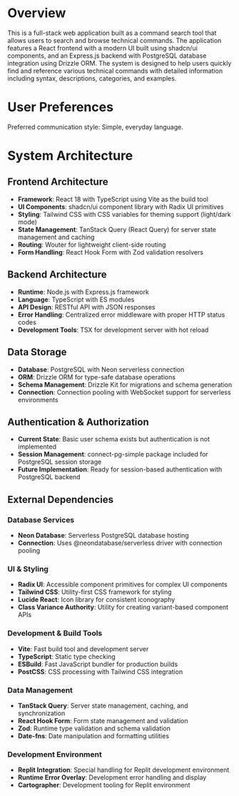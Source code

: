 # Overview

This is a full-stack web application built as a command search tool that allows users to search and browse technical commands. The application features a React frontend with a modern UI built using shadcn/ui components, and an Express.js backend with PostgreSQL database integration using Drizzle ORM. The system is designed to help users quickly find and reference various technical commands with detailed information including syntax, descriptions, categories, and examples.

# User Preferences

Preferred communication style: Simple, everyday language.

# System Architecture

## Frontend Architecture
- **Framework**: React 18 with TypeScript using Vite as the build tool
- **UI Components**: shadcn/ui component library with Radix UI primitives
- **Styling**: Tailwind CSS with CSS variables for theming support (light/dark mode)
- **State Management**: TanStack Query (React Query) for server state management and caching
- **Routing**: Wouter for lightweight client-side routing
- **Form Handling**: React Hook Form with Zod validation resolvers

## Backend Architecture
- **Runtime**: Node.js with Express.js framework
- **Language**: TypeScript with ES modules
- **API Design**: RESTful API with JSON responses
- **Error Handling**: Centralized error middleware with proper HTTP status codes
- **Development Tools**: TSX for development server with hot reload

## Data Storage
- **Database**: PostgreSQL with Neon serverless connection
- **ORM**: Drizzle ORM for type-safe database operations
- **Schema Management**: Drizzle Kit for migrations and schema generation
- **Connection**: Connection pooling with WebSocket support for serverless environments

## Authentication & Authorization
- **Current State**: Basic user schema exists but authentication is not implemented
- **Session Management**: connect-pg-simple package included for PostgreSQL session storage
- **Future Implementation**: Ready for session-based authentication with PostgreSQL backend

## External Dependencies

### Database Services
- **Neon Database**: Serverless PostgreSQL database hosting
- **Connection**: Uses @neondatabase/serverless driver with connection pooling

### UI & Styling
- **Radix UI**: Accessible component primitives for complex UI components
- **Tailwind CSS**: Utility-first CSS framework for styling
- **Lucide React**: Icon library for consistent iconography
- **Class Variance Authority**: Utility for creating variant-based component APIs

### Development & Build Tools
- **Vite**: Fast build tool and development server
- **TypeScript**: Static type checking
- **ESBuild**: Fast JavaScript bundler for production builds
- **PostCSS**: CSS processing with Tailwind CSS integration

### Data Management
- **TanStack Query**: Server state management, caching, and synchronization
- **React Hook Form**: Form state management and validation
- **Zod**: Runtime type validation and schema validation
- **Date-fns**: Date manipulation and formatting utilities

### Development Environment
- **Replit Integration**: Special handling for Replit development environment
- **Runtime Error Overlay**: Development error handling and display
- **Cartographer**: Development tooling for Replit environment